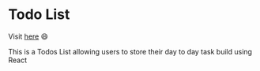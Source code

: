 # Todo List
Visit [here](https://neerajsalunke.github.io/neeraj-todos-list/) :smile: <br>

This is a Todos List allowing users to store their day to day task build using React